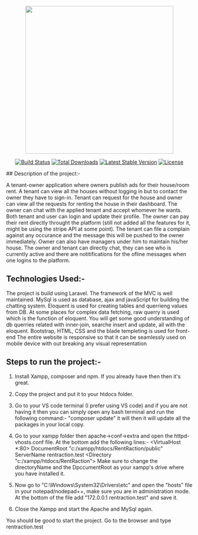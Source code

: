 <p align="center"><img src="https://res.cloudinary.com/dtfbvvkyp/image/upload/v1566331377/laravel-logolockup-cmyk-red.svg" width="400"></p>

<p align="center">
<a href="https://travis-ci.org/laravel/framework"><img src="https://travis-ci.org/laravel/framework.svg" alt="Build Status"></a>
<a href="https://packagist.org/packages/laravel/framework"><img src="https://poser.pugx.org/laravel/framework/d/total.svg" alt="Total Downloads"></a>
<a href="https://packagist.org/packages/laravel/framework"><img src="https://poser.pugx.org/laravel/framework/v/stable.svg" alt="Latest Stable Version"></a>
<a href="https://packagist.org/packages/laravel/framework"><img src="https://poser.pugx.org/laravel/framework/license.svg" alt="License"></a>
</p>
## Description of the project:-

A tenant-owner application where owners publish ads for their house/room rent. A tenant can view all the houses without logging in but to contact the owner they have to sign-in. Tenant can request for the house and owner can view all the requests for renting the house in their dashboard. The owner can chat with the applied tenant and accept whomever he wants.
Both tenant and user can login and update their profile. The owner can pay their rent directly throught the platform (still not added all the features for it, might be using the stripe API at some point). The tenant can file a complain against any occurance and the message this will be pushed to the owner immediately.
Owner can also have managers under him to maintain his/her house. The owner and tenant can directly chat, they can see who is currently active and there are notitifications for the ofline messages when one logins to the platform.

## Technologies Used:-

The project is build using Laravel. The framework of the MVC is well maintained. 
MySql is used as database, ajax and javaScript for building the chatting system.
Eloquent is used for creating tables and querrieng values from DB. At some places for complex data fetching, raw querry is used which is the function of eloquent. You will get some good understanding of db querries related with inner-join, searche insert and update, all with the eloquent.
Bootstrap, HTML, CSS and the blade templeting is used for front-end
The entire website is responsive so that it can be seamlessly used on mobile device with out breaking any visual representation 


## Steps to run the project:-

1) Install Xampp, composer and npm. If you already have then then it's great.
2) Copy the project and put it to your htdocs folder.
3) Go to your VS code terminal (I prefer using VS code) and if you are not having it then you can simply open any bash            terminal and run the following command:- 
   "composer update" it will  then it will update all the packages in your local copy.
4) Go to your xampp folder then apache->conf->extra and open the httpd-vhosts.conf file. At the bottom add the following          lines:-
            <VirtualHost *:80>
            DocumentRoot "c:/xampp/htdocs/RentRaction/public"
            ServerName rentraction.test
            <Directory "c:/xampp/htdocs/RentRaction">
            </Directory>
            </VirtualHost>
Make sure to change the directoryName and the DpccumentRoot  as your xampp's drive where you have installed it.

5) Now go to "C:\Windows\System32\Drivers\etc\" and open the "hosts" file in your notepad/nodepad++, make sure you are in       administration mode. At the bottom of the file add "172.0.0.1  rentraction.test" and save it.
6) Close the Xampp and start the Apache and MySql again. 

You should be good to start the project. Go to the browser and type rentraction.test
